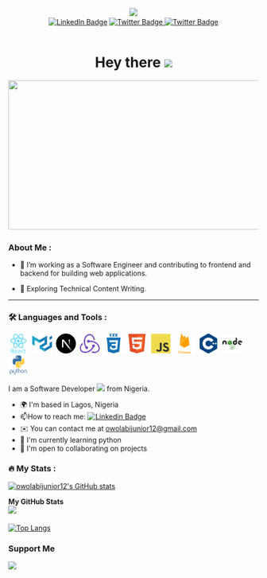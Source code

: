 <div id="header" align="center">
  <img src="https://media.giphy.com/media/M9gbBd9nbDrOTu1Mqx/giphy.gif" width="100"/>
</div>
<div id="badges" align="center">
  <a href="https://www.linkedin.com/in/owolabi-destiny-oluwanifemi-231222265" target="_blank" rel="noreferrer"><img src="https://img.shields.io/badge/LinkedIn-blue?style=for-the-badge&logo=linkedin&logoColor=white" alt="LinkedIn Badge"/></a>
  <a href="https://www.twitter.com/Iboytech123" target="_blank" rel="noreferrer"><img src="https://img.shields.io/badge/Twitter-blue?style=for-the-badge&logo=twitter&logoColor=white" alt="Twitter Badge"/> </a>
  <a href="https://discord.com/users/iboy#3261" target="_blank" rel="noreferrer"><img src="https://img.shields.io/badge/Discord-purple?style=for-the-badge&logo=twitter&logoColor=white" alt="Twitter Badge"/> </a>
</div>
<div align="center">
  <img src="https://komarev.com/ghpvc/?username=owolabijunior12&style=flat-square&color=blue"  alt=""/>
</div>

<h1 align="center">
  Hey there
  <img src="https://media.giphy.com/media/hvRJCLFzcasrR4ia7z/giphy.gif" width="30px"/>
</h1>
<div align="center">
  <img src="https://media.giphy.com/media/dWesBcTLavkZuG35MI/giphy.gif" width="600" height="300"/>
</div>


### About Me :
- :telescope: I’m working as a Software Engineer and contributing to frontend and backend for building web applications.

- :seedling: Exploring Technical Content Writing.

---

### :hammer_and_wrench: Languages and Tools :
<div>

  <img src="https://github.com/devicons/devicon/blob/master/icons/react/react-original-wordmark.svg" title="React" alt="React" width="40" height="40"/>&nbsp;
  <img src="https://github.com/devicons/devicon/blob/master/icons/materialui/materialui-original.svg" title="Material UI" alt="Material UI" width="40" height="40"/>&nbsp;
 <img src="https://github.com/devicons/devicon/blob/master/icons/nextjs/nextjs-original.svg" title="Material UI" alt="Material UI" width="40" height="40"/>&nbsp;
  <img src="https://github.com/devicons/devicon/blob/master/icons/redux/redux-original.svg" title="Redux" alt="Redux " width="40" height="40"/>&nbsp;
  <img src="https://github.com/devicons/devicon/blob/master/icons/css3/css3-plain-wordmark.svg"  title="CSS3" alt="CSS" width="40" height="40"/>&nbsp;
  <img src="https://github.com/devicons/devicon/blob/master/icons/html5/html5-original.svg" title="HTML5" alt="HTML" width="40" height="40"/>&nbsp;
  <img src="https://github.com/devicons/devicon/blob/master/icons/javascript/javascript-original.svg" title="JavaScript" alt="JavaScript" width="40" height="40"/>&nbsp;
  <img src="https://github.com/devicons/devicon/blob/master/icons/firebase/firebase-plain-wordmark.svg" title="Firebase" alt="Firebase" width="40" height="40"/>&nbsp;
  <img src="https://github.com/devicons/devicon/blob/master/icons/cplusplus/cplusplus-plain.svg" title="cplusplus" alt="cplusplus" width="40" height="40"/>&nbsp;
  <img src="https://github.com/devicons/devicon/blob/master/icons/nodejs/nodejs-original-wordmark.svg" title="NodeJS" alt="NodeJS" width="40" height="40"/>&nbsp;
  <img src="https://github.com/devicons/devicon/blob/master/icons/python/python-original-wordmark.svg" title="python" alt="python" width="40" height="40"/>&nbsp;
  

I am a Software Developer <img src="https://media.giphy.com/media/WUlplcMpOCEmTGBtBW/giphy.gif" width="30"> from Nigeria.
* 🌍  I'm based in Lagos, Nigeria
* :mailbox:How to reach me:  [![Linkedin Badge](https://img.shields.io/badge/-Iboytech-blue?style=flat&logo=Linkedin&logoColor=white)]([your-linkedin-url](https://www.linkedin.com/in/owolabi-destiny-oluwanifemi-231222265))
* ✉️  You can contact me at [owolabijunior12@gmail.com](mailto:owolabijunior12@gmail.com)
* 🧠  I'm currently learning python 
* 🤝  I'm open to collaborating on projects



### :fire: My Stats :

<a href="http://www.github.com/owolabijunior12"><img src="https://github-readme-stats.vercel.app/api?username=owolabijunior12&show_icons=true&hide=&count_private=true&title_color=0891b2&text_color=22c55e&icon_color=0891b2&bg_color=1c1917&hide_border=true&show_icons=true" alt="owolabijunior12's GitHub stats" /></a>

<b>My GitHub Stats</b><br/>
<a href="http://www.github.com/owolabijunior12"><img src="https://github-readme-streak-stats.herokuapp.com/?user=owolabijunior12&stroke=22c55e&background=1c1917&ring=0891b2&fire=0891b2&currStreakNum=22c55e&currStreakLabel=0891b2&sideNums=22c55e&sideLabels=22c55e&dates=22c55e&hide_border=true" /></a> <br><br>
[![Top Langs](https://github-readme-stats.vercel.app/api/top-langs/?username=owolabijunior12&layout=compact&theme=vision-friendly-dark)](https://github.com/anuraghazra/github-readme-stats)
### Support Me
<a href="https://www.buymeacoffee.com/Iboytech123"><img src="https://cdn.buymeacoffee.com/buttons/v2/default-yellow.png" width="200" /></a>
